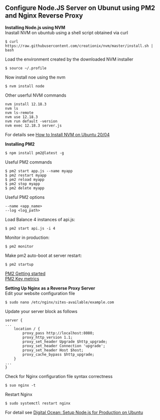 ## Configure Node.JS Server on Ubunut using PM2 and Nginx Reverse Proxy
__Installing Node.js using NVM__  
Inastall NVM on ubuntub using a shell script obtained via curl
```
$ curl  https://raw.githubusercontent.com/creationix/nvm/master/install.sh | bash
```
Load the environment created by the downloaded NVM installer
```
$ source ~/.profile  
```
Now install noe using the nvm
```
$ nvm install node
```
Other userful NVM commands
```
nvm install 12.18.3
nvm ls
nvm ls-remote
nvm use 12.18.3
nvm run default -version
nvm exec 12.18.3 server.js
```
For details see [How to Install NVM on Ubuntu 20/04](https://tecadmin.net/how-to-install-nvm-on-ubuntu-20-04/)

__Installing PM2__    
```
$ npm install pm2@latest -g
```
Useful PM2 commands
```
$ pm2 start app.js --name myapp
$ pm2 restart myapp
$ pm2 reload myapp
$ pm2 stop myapp
$ pm2 delete myapp
```
Useful PM2 options
```
--name <app_name>
--log <log_path>
```
Load Balance 4 instances of api.js:
```
$ pm2 start api.js -i 4
```
Monitor in production:
```
$ pm2 monitor
```
Make pm2 auto-boot at server restart:
```
$ pm2 startup
```
[PM2 Getting started](https://pm2.keymetrics.io/docs/usage/quick-start/)  
[PM2 Key metrics](https://pm2.keymetrics.io/)


__Setting Up Nginx as a Reverse Proxy Server__   
Edit your website configuration file
```
$ sudo nano /etc/nginx/sites-available/example.com
```
Update your server block as follows
```
server {
...
    location / {
        proxy_pass http://localhost:8080;
        proxy_http_version 1.1;
        proxy_set_header Upgrade $http_upgrade;
        proxy_set_header Connection 'upgrade';
        proxy_set_header Host $host;
        proxy_cache_bypass $http_upgrade;
    }
...
}
```
Check for Nginx configuration file syntax correctness
```
$ suo nginx -t
```
Restart Nginx
```
$ sudo systemctl restart nginx
```
For detail see [Digital Ocean: Setup Node.js for Production on Ubuntu](https://www.digitalocean.com/community/tutorials/how-to-set-up-a-node-js-application-for-production-on-ubuntu-20-04)  
